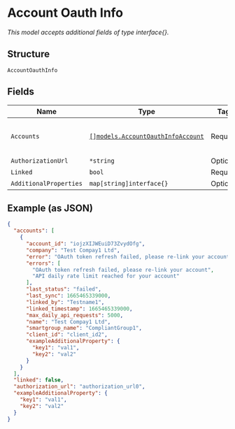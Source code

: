 
# Account Oauth Info

*This model accepts additional fields of type interface{}.*

## Structure

`AccountOauthInfo`

## Fields

| Name | Type | Tags | Description |
|  --- | --- | --- | --- |
| `Accounts` | [`[]models.AccountOauthInfoAccount`](../../doc/models/account-oauth-info-account.md) | Required | List of linked account details |
| `AuthorizationUrl` | `*string` | Optional | - |
| `Linked` | `bool` | Required | - |
| `AdditionalProperties` | `map[string]interface{}` | Optional | - |

## Example (as JSON)

```json
{
  "accounts": [
    {
      "account_id": "iojzXIJWEuiD73ZvydOfg",
      "company": "Test Compay1 Ltd",
      "error": "OAuth token refresh failed, please re-link your account",
      "errors": [
        "OAuth token refresh failed, please re-link your account",
        "API daily rate limit reached for your account"
      ],
      "last_status": "failed",
      "last_sync": 1665465339000,
      "linked_by": "Testname1",
      "linked_timestamp": 1665465339000,
      "max_daily_api_requests": 5000,
      "name": "Test Compay1 Ltd",
      "smartgroup_name": "CompliantGroup1",
      "client_id": "client_id2",
      "exampleAdditionalProperty": {
        "key1": "val1",
        "key2": "val2"
      }
    }
  ],
  "linked": false,
  "authorization_url": "authorization_url0",
  "exampleAdditionalProperty": {
    "key1": "val1",
    "key2": "val2"
  }
}
```


